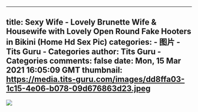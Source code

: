 
---
title: Sexy Wife - Lovely Brunette Wife & Housewife with Lovely Open Round Fake Hooters in Bikini (Home Hd Sex Pic)
categories: 
    - 图片
    - Tits Guru - Categories
author: Tits Guru - Categories
comments: false
date: Mon, 15 Mar 2021 16:05:09 GMT
thumbnail: https://media.tits-guru.com/images/dd8ffa03-1c15-4e06-b078-09d676863d23.jpeg
---

<div>   
<img src="https://media.tits-guru.com/images/dd8ffa03-1c15-4e06-b078-09d676863d23.jpeg" referrerpolicy="no-referrer">  
</div>
            
